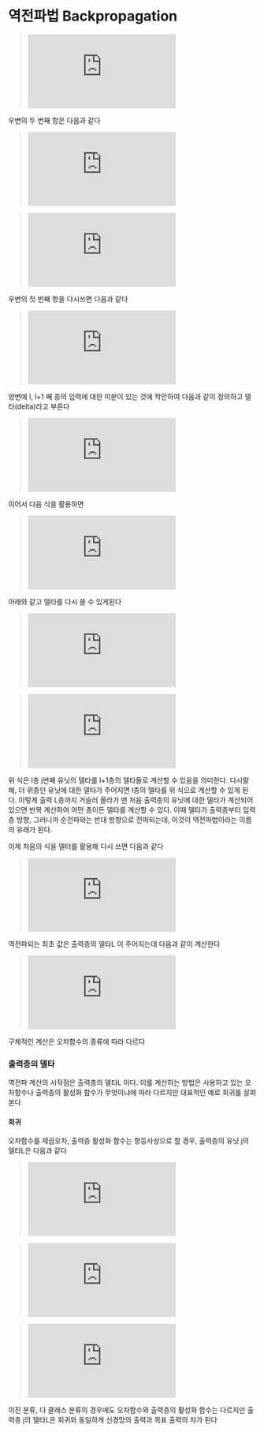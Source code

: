 # 역전파법 Backpropagation

>![equation](https://latex.codecogs.com/gif.latex?%5Cfrac%7B%5Cpartial%20E%7D%7B%5Cpartial%20w_%7Bji%7D%5E%7B%28l%29%7D%7D%3D%5Cfrac%7B%5Cpartial%20E%7D%7B%5Cpartial%20z_%7Bj%7D%5E%7B%28l%29%7D%7D%5Cfrac%7B%5Cpartial%20z_%7Bj%7D%5E%7B%28l%29%7D%7D%7B%5Cpartial%20w_%7Bji%7D%5E%7B%28l%29%7D%7D)

우변의 두 번째 항은 다음과 같다
>![equation](https://latex.codecogs.com/gif.latex?z_%7Bj%7D%5E%7B%28l%29%7D%3D%5Csum_%7Bi%7Dw_%7Bji%7D%5E%7B%28l%29%7Da_%7Bi%7D%5E%7B%28l-1%29%7D)

>![equation](https://latex.codecogs.com/gif.latex?%5Cfrac%7B%5Cpartial%20z_%7Bj%7D%5E%7B%28l%29%7D%7D%7B%5Cpartial%20w_%7Bji%7D%5E%7B%28l%29%7D%7D%3Da_%7Bi%7D%5E%7B%28l-1%29%7D)

우변의 첫 번째 항을 다시쓰면 다음과 같다

>![equation](https://latex.codecogs.com/gif.latex?%5Cfrac%7B%5Cpartial%20E%7D%7B%5Cpartial%20z_%7Bj%7D%5E%7B%28l%29%7D%7D%3D%5Csum_%7Bk%7D%5Cfrac%7B%5Cpartial%20E%7D%7B%5Cpartial%20z_%7Bk%7D%5E%7B%28l&plus;1%29%7D%7D%5Cfrac%7B%5Cpartial%20z_%7Bk%7D%5E%7B%28l&plus;1%29%7D%7D%7B%5Cpartial%20z_%7Bj%7D%5E%7B%28l%29%7D%7D)

양변에 l, l+1 째 층의 입력에 대한 미분이 있는 것에 착안하여 다음과 같이 정의하고 델타(delta)라고 부른다
>![equation](https://latex.codecogs.com/gif.latex?%5Cdelta%20_%7Bj%7D%5E%7B%28l%29%7D%3D%5Cfrac%7B%5Cpartial%20E%7D%7B%5Cpartial%20z_%7Bj%7D%5E%7B%28l%29%7D%7D)

이어서 다음 식을 활용하면
>![equation](https://latex.codecogs.com/gif.latex?z_%7Bk%7D%5E%7B%28l&plus;1%29%7D%3D%5Csum_%7Bj%7Dw_%7Bkj%7D%5E%7B%28l&plus;1%29%7Da_%7Bj%7D%5E%7B%28l%29%7D%3D%5Csum_%7Bj%7Dw_%7Bkj%7D%5E%7B%28l&plus;1%29%7Df%28z_%7Bj%7D%5E%7B%28l%29%7D%29)

아래와 같고 델타를 다시 쓸 수 있게된다
>![equation](https://latex.codecogs.com/gif.latex?%5Cfrac%7B%5Cpartial%20z_%7Bk%7D%5E%7B%28l&plus;1%29%7D%7D%7B%5Cpartial%20z_%7Bj%7D%5E%7B%28l%29%7D%7D%3Dw_%7Bkj%7D%5E%7B%28l&plus;1%29%7Df%27%28z_%7Bj%7D%5E%7B%28l%29%7D%29)

>![equation](https://latex.codecogs.com/gif.latex?%5Cdelta%20_%7Bj%7D%5E%7B%28l%29%7D%3D%5Csum_%7Bk%7D%5Cdelta%20_%7Bk%7D%5E%7B%28l&plus;1%29%7D%28w_%7Bkj%7D%5E%7B%28l&plus;1%29%7Df%27%28z_%7Bj%7D%5E%7B%28l%29%7D%29%29)

위 식은 l층 j번째 유닛의 델타를 l+1층의 델타들로 계산할 수 있음을 의미한다. 다시말해, 더 위층인 유닛에 대한 델타가 주어지면 l층의 델타를 위 식으로 계산할 수 있게 된다. 이렇게 출력 L층까지 거슬러 올라가 맨 처음 출력층의 유닛에 대한 델타가 계산되어 있으면 반복 계산하여 어떤 층이든 델타를 계산할 수 있다. 이때 델타가 출력층부터 입력층 방향, 그러니까 순전파와는 반대 방향으로 전파되는데, 이것이 역전파법이라는 이름의 유래가 된다.

이제 처음의 식을 델터를 활용해 다시 쓰면 다음과 같다

>![equation](https://latex.codecogs.com/gif.latex?%5Cfrac%7B%5Cpartial%20E%7D%7B%5Cpartial%20w_%7Bji%7D%5E%7B%28l%29%7D%7D%3D%5Cdelta%20_%7Bj%7D%5E%7B%28l%29%7Da_%7Bi%7D%5E%7B%28l-1%29%7D)

역전파되는 최초 값은 출력층의 델타L 이 주어지는데 다음과 같이 계산한다

>![equation](https://latex.codecogs.com/gif.latex?%5Cdelta%20_%7Bj%7D%5E%7B%28L%29%7D%3D%5Cfrac%7B%5Cpartial%20E%7D%7B%5Cpartial%20z_%7Bj%7D%5E%7B%28L%29%7D%7D)

구체적인 계산은 오차함수의 종류에 따라 다르다

### 출력층의 델타

역전파 계산의 시작점은 출력층의 델타L 이다. 이를 계산하는 방법은 사용하고 있는 오차함수나 출력층의 활성화 함수가 무엇이냐에 따라 다르지만 대표적인 예로 회귀를 살펴본다

#### 회귀

오차함수를 제곱오차, 출력층 활성화 함수는 항등사상으로 할 경우, 출력층의 유닛 j의 델타L은 다음과 같다

>![equation](https://latex.codecogs.com/gif.latex?E%3D%5Cfrac%7B1%7D%7B2%7D%5Csum_%7Bj%7D%28y_%7Bj%7D-d_%7Bj%7D%29%5E%7B2%7D)

>![equation](https://latex.codecogs.com/gif.latex?a_%7Bj%7D%5E%7BL%7D%3Dz_%7Bj%7D%5E%7BL%7D%3Dy_%7Bj%7D)

>![equation](https://latex.codecogs.com/gif.latex?%5Cdelta%20_%7Bj%7D%5E%7B%28l%29%7D%3D%5Cfrac%7B%5Cpartial%20E%7D%7B%5Cpartial%20z_%7Bj%7D%5E%7B%28L%29%7D%7D%3Dy_%7Bj%7D-d_%7Bj%7D)

이진 분류, 다 클래스 분류의 경우에도 오차함수와 출력층의 활성화 함수는 다르지만 출력층 j의 델타L은 회귀와 동일하게 신경망의 출력과 목표 출력의 차가 된다